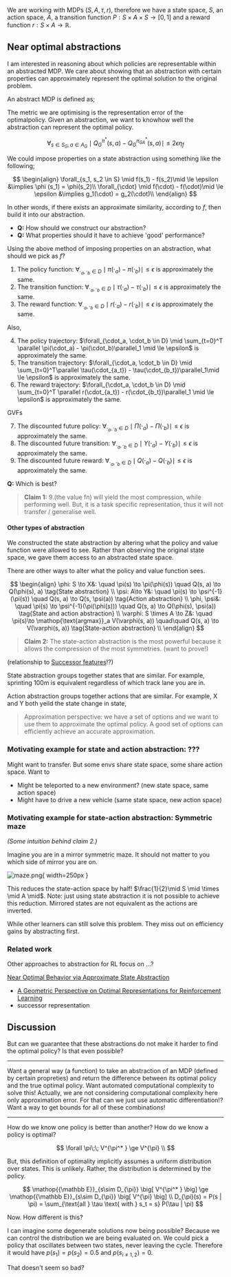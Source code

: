 We are working with MDPs $(S, A, \tau, r)$, therefore we have a state space, $S$, an action space, $A$, a transition function $P: S\times A \times S \to [0, 1]$ and a reward function $r: S\times A \to \mathbb R$.

## Near optimal abstractions

I am interested in reasoning about which policies are representable within an abstracted MDP. We care about showing that an abstraction with certain properties can approximately represent the optimal solution to the original problem.

An abstract MDP is defined as;

<!-- (Must be smaller / lower complexity than the original) -->

The metric we are optimising is the representation error of the optimalpolicy. Given an abstraction, we want to knowhow well the abstraction can represent the optimal policy.

$$
\forall_{s\in S_G, a\in A_G} \mid Q_G^{\pi^* }(s, a) - Q_G^{\pi_{GA}^* }(s, a) \mid \le 2 \epsilon \eta_f
$$

We could impose properties on a state abstraction using something like the following;

$$
\begin{align}
\forall_{s_1, s_2 \in S} \mid f(s_1) - f(s_2)\mid \le \epsilon &\implies \phi (s_1) = \phi(s_2)\\
\forall_{\cdot} \mid f(\cdot) - f(\cdot)\mid \le \epsilon &\implies g_1(\cdot) = g_2(\cdot)\\
\end{align}
$$

In other words, if there exists an approximate similarity, according to $f$, then build it into our abstraction.

- __Q:__ How should we construct our abstraction?
- __Q:__ What properties should it have to achieve 'good' performance?

Using the above method of imposing properties on an abstraction, what should we pick as $f$?

1. The policy function: $\forall_{\cdot_a, \cdot_b \in D} \mid \pi(\cdot_a) - \pi(\cdot_b) \mid \le \epsilon$ is approximately the same.
1. The transition function: $\forall_{\cdot_a, \cdot_b \in D} \mid \tau(\cdot_a) - \tau(\cdot_b)\mid \le \epsilon$ is approximately the same.
1. The reward function: $\forall_{\cdot_a, \cdot_b \in D} \mid r(\cdot_a) - r(\cdot_b) \mid \le \epsilon$ is approximately the same.


Also,

4. The policy trajectory: $\forall_{\cdot_a, \cdot_b \in D} \mid \sum_{t=0}^T \parallel \pi(\cdot_a) - \pi(\cdot_b)\parallel_1 \mid \le \epsilon$ is approximately the same.
1. The transition trajectory: $\forall_{\cdot_a, \cdot_b \in D} \mid \sum_{t=0}^T\parallel \tau(\cdot_{a_t}) - \tau(\cdot_{b_t})\parallel_1\mid \le \epsilon$ is approximately the same.
1. The reward trajectory: $\forall_{\cdot_a, \cdot_b \in D} \mid \sum_{t=0}^T \parallel r(\cdot_{a_t}) - r(\cdot_{b_t})\parallel_1 \mid \le \epsilon$ is approximately the same.

GVFs

7. The discounted future policy: $\forall_{\cdot_a, \cdot_b \in D} \mid \Pi(\cdot_a) - \Pi(\cdot_b)\mid \le \epsilon$ is approximately the same.
1. The discounted future transition: $\forall_{\cdot_a, \cdot_b \in D} \mid \Upsilon(\cdot_a) - \Upsilon (\cdot_b)\mid \le \epsilon$ is approximately the same.
1. The discounted future reward: $\forall_{\cdot_a, \cdot_b \in D} \mid Q(\cdot_a) - Q(\cdot_b)\mid \le \epsilon$ is approximately the same.

<!-- Note: two states having similar $f$ are not guaranteed to have similar abstraction! -->


__Q:__ Which is best?

> __Claim 1:__ 9.(the value fn) will yield the most compression, while performing well. But, it is a task specific representation, thus it will not transfer / generalise well.

#### Other types of abstraction

We constructed the state abstraction by altering what the policy and value function were allowed to see. Rather than observing the original state space, we gave them access to an abstracted state space.

There are other ways to alter what the policy and value function sees.

$$
\begin{align}
\phi: S \to X&: \quad \pi(s) \to \pi(\phi(s)) \quad Q(s, a) \to Q(\phi(s), a) \tag{State abstraction} \\
\psi: A\to Y&: \quad \pi(s) \to \psi^{-1}(\pi(s)) \quad Q(s, a) \to Q(s, \psi(a)) \tag{Action abstraction} \\
\phi, \psi&: \quad \pi(s) \to \psi^{-1}(\pi(\phi(s))) \quad Q(s, a) \to Q(\phi(s), \psi(a)) \tag{State and action abstraction} \\
\varphi: S \times A \to Z&: \quad \pi(s)\to \mathop{\text{argmax}}_a V(\varphi(s, a)) \quad\quad Q(s, a) \to V(\varphi(s, a)) \tag{State-action abstraction} \\
\end{align}
$$

> __Claim 2:__ The state-action abstraction is the most powerful because it allows the compression of the most symmetries. (want to prove!)

(relationship to [Successor features](http://www.gatsby.ucl.ac.uk/~dayan/papers/d93b.pdf)!?)

State abstraction groups together states that are similar.
For example, sprinting 100m is equivalent regardless of which track lane you are in.

Action abstraction groups together actions that are similar.
For example, X and Y both yeild the state change in state,
> Approximation perspective: we have a set of options and we want to use them to approximate the optimal policy. A good set of options can efficiently achieve an accurate approximation.

### Motivating example for state and action abstraction: ???

Might want to transfer. But some envs share state space, some share action space. Want to

- Might be teleported to a new environment? (new state space, same action space)
- Might have to drive a new vehicle (same state space, new action space)


### Motivating example for state-action abstraction: Symmetric maze
_(Some intuition behind claim 2.)_

Imagine you are in a mirror symmetric maze. It should not matter to you which side of mirror you are on.

![maze.png](../pictures/drawings/maze.png){ width=250px }

This reduces the state-action space by half! $\frac{1}{2}\mid S \mid \times \mid A \mid$. Note: just using state abstraction it is not possible to achieve this reduction. Mirrored states are not equivalent as the actions are inverted.

<!-- ## Generalised symmetries

What about other types of symmetry, other than mirror?

- $\exists f\in X: \forall_{s, a} r(s, a) = r(f(s), a)$. Where $X=GL_N \lor S_N \lor \dots$
 -->

While other learners can still solve this problem. They miss out on efficiency gains by abstracting first.


### Related work

Other approaches to abstraction for RL focus on ...?

[Near Optimal Behavior via Approximate State Abstraction](https://arxiv.org/abs/1701.04113)
- [A Geometric Perspective on Optimal Representations
for Reinforcement Learning](https://arxiv.org/abs/1901.11530)
- successor representation


## Discussion

But can we guarantee that these abstractions do not make it harder to find the optimal policy? Is that even possible?

***

Want a general way (a function) to take an abstraction of an MDP (defined by certain propreties) and return the difference between its optimal policy and the true optimal policy.
Want automated computational complexity to solve this!
Actually, we are not considering computational complexity here only approximation error.
For that can we just use automatic differentiation!?
Want a way to get bounds for all of these combinations!


***


How do we know one policy is better than another?
How do we know a policy is optimal?

$$
\forall \pi\;\; V^{\pi^* } \ge V^{\pi} \\
$$

But, this definition of optimality implicitly assumes a uniform distribution over states. This is unlikely. Rather, the distribution is determined by the policy.

$$
\mathop{{\mathbb E}}_{s\sim D_{\pi}} \big[ V^{\pi^* } \big] \ge \mathop{{\mathbb E}}_{s\sim D_{\pi}} \big[ V^{\pi} \big] \\
D_{\pi}(s) = P(s | \pi) = \sum_{\text{all } \tau \text{ with } s_t = s} P(\tau | \pi)
$$

Now. How different is this?

I can imagine some degenerate solutions now being possible? Because we can control the distribution we are being evaluated on. We could pick a policy that oscillates between two states, never leaving the cycle. Therefore it would have $p(s_1) = p(s_2) = 0.5$ and $p(s_{i \neq 1,2}) = 0$.

That doesn't seem so bad?
